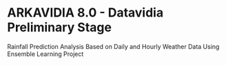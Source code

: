 # ARKAVIDIA 8.0 - Datavidia Preliminary Stage
Rainfall Prediction Analysis Based on Daily and Hourly Weather Data Using Ensemble Learning Project
